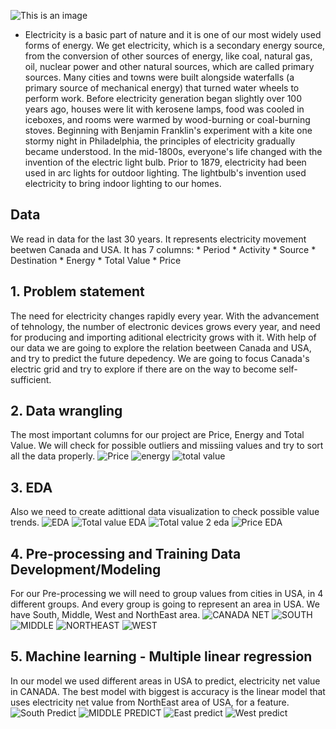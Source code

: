 ![This is an image](https://iea.imgix.net/b76ee6a7-ff18-4ee8-a557-5d4a5cbf421d/shutterstock_612227351.jpg?auto=compress%2Cformat&fit=min&q=80&rect=0%2C2105%2C4578%2C3047&w=1280&h=852&fit=crop&fm=jpg&q=70&auto=format)
* Electricity is a basic part of nature and it is one of our most widely used forms of energy. We get electricity, which is a secondary energy source, from the conversion of other sources of energy, like coal, natural gas, oil, nuclear power and other natural sources, which are called primary sources. Many cities and towns were built alongside waterfalls (a primary source of mechanical energy) that turned water wheels to perform work. Before electricity generation began slightly over 100 years ago, houses were lit with kerosene lamps, food was cooled in iceboxes, and rooms were warmed by wood-burning or coal-burning stoves. Beginning with Benjamin Franklin's experiment with a kite one stormy night in Philadelphia, the principles of electricity gradually became understood. In the mid-1800s, everyone's life changed with the invention of the electric light bulb. Prior to 1879, electricity had been used in arc lights for outdoor lighting. The lightbulb's invention used electricity to bring indoor lighting to our homes.
##  Data 
We read in data for the last 30 years. It represents electricity movement beetwen Canada and USA.
It has 7 columns:
    * Period
    * Activity 
    * Source 
    * Destination
    * Energy 
    * Total Value
    * Price
## 1. Problem statement
The need for electricity changes rapidly every year. With the advancement of tehnology, the number of electronic devices grows every year, and need for producing and importing aditional electricity grows with it. With help of our data we are going to explore the relation beetween Canada and USA,
and try to predict the future depedency. We are going to focus Canada's electric grid and try to explore if there are on the way to become self-sufficient.

## 2. Data wrangling
The most important columns for our project are Price, Energy and Total Value. We will check for possible outliers and missiing values and try to sort all the data properly.
![Price](https://user-images.githubusercontent.com/77463436/152405840-f71f61c0-a935-45f0-897c-5d853c77a6c2.png)
![energy](https://user-images.githubusercontent.com/77463436/152405934-28210803-c85e-4de0-9a2b-4dbd75557af3.png)
![total value](https://user-images.githubusercontent.com/77463436/152405970-2b5e5bda-ee90-4499-8f9f-431909cf9739.png)

## 3. EDA
Also we need to create adittional data visualization to check possible value trends.
![EDA](https://user-images.githubusercontent.com/77463436/152406598-64084412-931b-4f2f-9d7b-bfd81fc6c103.png)
![Total value EDA](https://user-images.githubusercontent.com/77463436/152406638-d4f534a9-ca11-4d84-a7cb-0dd2cb0bb7dd.png)
![Total value 2 eda](https://user-images.githubusercontent.com/77463436/152406774-e3f98a70-5dc0-4128-9481-f5c5c5309038.png)
![Price EDA](https://user-images.githubusercontent.com/77463436/152406815-d893f740-01ba-4348-82ef-9327bdf4b990.png)

## 4. Pre-processing and Training Data Development/Modeling
For our Pre-processing we will need to group values from cities in USA, in 4 different groups. And every group is going to represent an area in USA.
We have South, Middle, West and NorthEast area.
![CANADA NET](https://user-images.githubusercontent.com/77463436/152408876-7e7e67b9-d004-4a12-a53a-0c1240b1cd20.png)
![SOUTH](https://user-images.githubusercontent.com/77463436/152408911-b76ee1f6-b2d7-43aa-9436-eaaffa55d345.png)
![MIDDLE](https://user-images.githubusercontent.com/77463436/152408943-6ace549a-ce3a-4332-935e-ff466c9c5390.png)
![NORTHEAST](https://user-images.githubusercontent.com/77463436/152408990-e5511c18-9cfa-4d8f-84fe-603e504a695f.png)
![WEST](https://user-images.githubusercontent.com/77463436/152409044-3e923d8d-3393-4f5e-8450-94e80a4ff67a.png)

 ## 5. Machine learning - Multiple linear regression
 In our model we used different areas in USA to predict, electricity net value in CANADA.
 The best model with biggest is accuracy is the linear model that uses electricity net value from NorthEast area of USA, for a feature.
 ![South Predict](https://user-images.githubusercontent.com/77463436/152409417-f9fc8834-1dce-49e5-ab63-63a28b1aa908.png)
![MIDDLE PREDICT](https://user-images.githubusercontent.com/77463436/152409454-5c732a22-f3ec-4bbb-a0c9-78c5daa1bb8c.png)
![East predict](https://user-images.githubusercontent.com/77463436/152409525-25312d85-071b-4d19-8e53-7cde9ca0677f.png)
![West predict](https://user-images.githubusercontent.com/77463436/152409566-1f82884a-a10d-4db3-9889-a0020eab5069.png)
